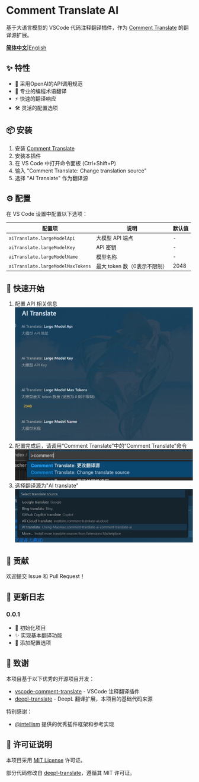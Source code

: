 # Comment Translate AI

基于大语言模型的 VSCode 代码注释翻译插件，作为 [Comment Translate](https://github.com/intellism/vscode-comment-translate) 的翻译源扩展。

[**简体中文**](README.md)|[English](README_en.md)

## ✨ 特性

- 🤖 采用OpenAI的API调用规范
- 🎯 专业的编程术语翻译
- ⚡ 快速的翻译响应
- 🛠️ 灵活的配置选项

## 📦 安装

1. 安装 [Comment Translate](https://github.com/intellism/vscode-comment-translate)
2. 安装本插件
3. 在 VS Code 中打开命令面板 (Ctrl+Shift+P)
4. 输入 "Comment Translate: Change translation source"
5. 选择 "AI Translate" 作为翻译源

## ⚙️ 配置

在 VS Code 设置中配置以下选项：

| 配置项                              | 说明                         | 默认值 |
| ----------------------------------- | ---------------------------- | ------ |
| `aiTranslate.largeModelApi`       | 大模型 API 端点              | -      |
| `aiTranslate.largeModelKey`       | API 密钥                     | -      |
| `aiTranslate.largeModelName`      | 模型名称                     | -      |
| `aiTranslate.largeModelMaxTokens` | 最大 token 数（0表示不限制） | 2048   |

## 🚀 快速开始

1. 配置 API 相关信息
   ![配置](./image/setting.png)
2. 配置完成后，请调用“Comment Translate”中的“Comment Translate”命令
   ![换源](./image/change.png)
3. 选择翻译源为"AI translate"
   ![选择](./image/select.png)

## 🤝 贡献

欢迎提交 Issue 和 Pull Request！

## 📝 更新日志

### 0.0.1

- 🎉 初始化项目
- ✨ 实现基本翻译功能
- 🔧 添加配置选项

## 🙏 致谢

本项目基于以下优秀的开源项目开发：

- [vscode-comment-translate](https://github.com/intellism/vscode-comment-translate) - VSCode 注释翻译插件
- [deepl-translate](https://github.com/intellism/deepl-translate) - DeepL 翻译扩展，本项目的基础代码来源

特别感谢：

- [@intellism](https://github.com/intellism) 提供的优秀插件框架和参考实现

## 📄 许可证说明

本项目采用 [MIT License](LICENSE) 许可证。

部分代码修改自 [deepl-translate](https://github.com/intellism/deepl-translate)，遵循其 MIT 许可证。
